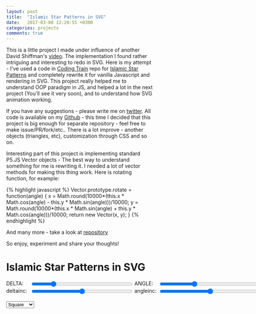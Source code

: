 ```yaml
---
layout: post
title:  "Islamic Star Patterns in SVG"
date:   2017-03-08 12:20:55 +0300
categories: projects
comments: true
---
```


This is a little project I made under influence of another David Shiffman's [video](https://www.youtube.com/watch?v=sJ6pMLp_IaI). The implementation I found rather intriguing and interesting to redo in SVG. Here is my attempt - I've used a code in [Coding Train](https://github.com/CodingTrain) repo for [Islamic Star Patterns](https://github.com/CodingTrain/StarPatterns) and completely rewrite it for vanilla Javascript and rendering in SVG. This project really helped me to understand OOP paradigm in JS, and helped a lot in the next project (You'll see it very soon), and to understand how SVG animation working.

If you have any suggestions - please write me on [twitter](https://twitter.com/igor_dlinni). All code is available on my [Github](https://github.com/IgorKonovalov/Islamic_Star_Patterns_SVG) - this time I decided that this project is big enough for separate repository - feel free to make issue/PR/fork/etc.. There is a lot improve - another objects (triangles, etc), customization through CSS and so on.

Interesting part of this project is implementing standard P5.JS Vector objects - The best way to understand something for me is rewriting it. I needed a lot of vector methods for making this thing work. Here is rotating function, for example:

{% highlight javascript %}
Vector.prototype.rotate = function(angle) {
    x = Math.round(10000*(this.x * Math.cos(angle) - this.y * Math.sin(angle)))/10000;
    y = Math.round(10000*(this.x * Math.sin(angle) + this.y * Math.cos(angle)))/10000;
    return new Vector(x, y);
}
{% endhighlight %}

And many more - take a look at [repository](https://github.com/IgorKonovalov/Islamic_Star_Patterns_SVG)

So enjoy, experiment and share your thoughts!

<h1>Islamic Star Patterns in SVG</h1>
<div class="container">
  <div class="controls">
    <span>DELTA: </span><input type="range" id="delta" name="" value="10" min="0" max="50" step="1">
    <span>ANGLE: </span><input type="range" id="angle" name="" value="30" min="0" max="90" step="1">
  </div>
  <div class="controls">
    <span>deltainc: </span><input type="range" id="deltaInc" name="" value="0" min="-0.5" max="0.5" step="0.01">
    <span>angleinc: </span><input type="range" id="angleInc" name="" value="0" min="-1" max="1" step="0.01">
  </div>
</div>
<br>
<div id="svgContainer"></div>
<select class="" id="tiling">
  <option value="square">Square</option>
  <option value="hex">Hexagon</option>
</select>

<script src="/assets/JS/Islamic_Star_Patterns_SVG/main.js"></script>

<style>
* {
    box-sizing: border-box;
  }

  .container {
    display: -ms-flexbox;
    display: flex;
    -ms-flex-direction: column;
        flex-direction: column;
    width: 700px;
  }
  .controls {
    display: -ms-flexbox;
    display: flex;
    -ms-flex-pack: justify;
    justify-content: space-between;
  }

  .controls span {
    width: 170px;
    display: -ms-flexbox;
    display: flex;
  }

  .controls input{
    width: 100%;
    margin-right: 5px;
  }
  .tile polygon {
      pointer-events: visiblePainted;
      fill: hsla(279, 100%, 5%, 1);
      stroke: hsla(0, 100%, 100%, 1);
      stroke-width: .3;

  }

  .tile line {
    stroke: hsla(0, 100%, 100%, 1);
    stroke-width: 5;
    stroke-linecap: round;
    stroke-dasharray: 0;
  }
</style>
